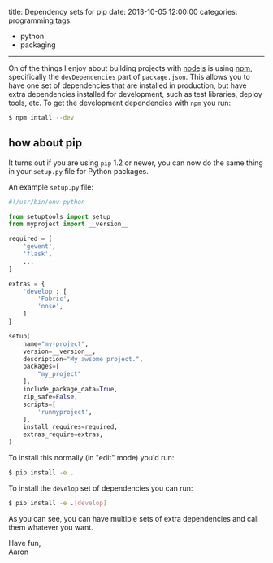 title: Dependency sets for pip
date: 2013-10-05 12:00:00
categories: programming
tags:
 - python
 - packaging
---

On of the things I enjoy about building projects with [nodejs](http://nodejs.org/)
is using [npm](http://npmjs.org), specifically the `devDependencies` part of 
`package.json`. This allows you to have one set of dependencies that are 
installed in production, but have extra dependencies installed for development,
such as test libraries, deploy tools, etc. To get the development dependencies
with `npm` you run:

``` bash
$ npm intall --dev
```

## how about pip
It turns out if you are using `pip` 1.2 or newer, you can now do the same thing
in your `setup.py` file for Python packages.

An example `setup.py` file:

``` python
#!/usr/bin/env python

from setuptools import setup
from myproject import __version__ 

required = [
    'gevent',
    'flask',
    ...
]

extras = {
    'develop': [
        'Fabric',
        'nose',
    ]
}

setup(
    name="my-project",
    version=__version__,
    description="My awsome project.",
    packages=[
        "my_project"
    ],
    include_package_data=True,
    zip_safe=False,
    scripts=[
        'runmyproject',
    ],
    install_requires=required,
    extras_require=extras,
)
```

To install this normally (in "edit" mode) you'd run:

``` bash
$ pip install -e .
```

To install the `develop` set of dependencies you can run:

``` bash
$ pip install -e .[develop]
```

As you can see, you can have multiple sets of extra dependencies and call them
whatever you want.

Have fun,  
Aaron

